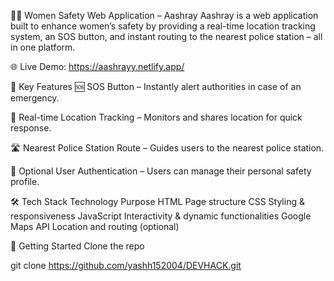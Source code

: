 👩‍🦺 Women Safety Web Application – Aashray
Aashray is a web application built to enhance women’s safety by providing a real-time location tracking system, an SOS button, and instant routing to the nearest police station – all in one platform.

🌐 Live Demo: https://aashrayy.netlify.app/


🚨 Key Features
🆘 SOS Button – Instantly alert authorities in case of an emergency.

📍 Real-time Location Tracking – Monitors and shares location for quick response.

🛣️ Nearest Police Station Route – Guides users to the nearest police station.

🔐 Optional User Authentication – Users can manage their personal safety profile.

🛠️ Tech Stack
Technology	Purpose
HTML	Page structure
CSS	Styling & responsiveness
JavaScript	Interactivity & dynamic functionalities
Google Maps API	Location and routing (optional)

🚀 Getting Started
Clone the repo

git clone https://github.com/yashh152004/DEVHACK.git

